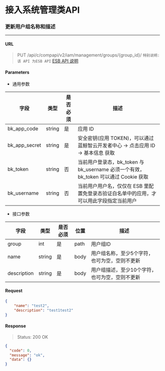 # 接入系统管理类API
### 更新用户组名称和描述

-------

#### URL

> PUT /api/c/compapi/v2/iam/management/groups/{group_id}/
> `特别说明:该 API 为ESB API` [ESB API 说明](../01-Overview/01-BackendAPIvsESBAPI.md)


#### Parameters

* 通用参数

| 字段 |  类型 |是否必须  | 描述  |
|--------|--------|--------|--------|
|bk_app_code|string|是|应用 ID|
|bk_app_secret|string|是|安全密钥(应用 TOKEN)，可以通过 蓝鲸智云开发者中心 -> 点击应用 ID -> 基本信息 获取|
|bk_token|string|否|当前用户登录态，bk_token 与 bk_username 必须一个有效，bk_token 可以通过 Cookie 获取|
|bk_username|string|否|当前用户用户名，仅仅在 ESB 里配置免登录态验证白名单中的应用，才可以用此字段指定当前用户|

* 接口参数

| 字段 |  类型 |是否必须  | 位置 |描述  |
|--------|--------|--------|--------|--------|
| group | int | 是 | path | 用户组ID |
| name |  string  | 是   | body | 用户组名称，至少5个字符，也可为空，空则不更新 |
| description | string | 是 | body| 用户组描述，至少10个字符，也可为空，空则不更新 |

#### Request
```json
{
    "name": "test2",
    "description": "test1test2"
}
```

#### Response

> Status: 200 OK

```json
{
  "code": 0,
  "message": "ok",
  "data": {}
}
```
